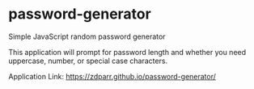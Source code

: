 # password-generator
Simple JavaScript random password generator

This application will prompt for password length and whether you need uppercase, number, or special case characters.

Application Link:
https://zdparr.github.io/password-generator/

